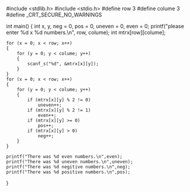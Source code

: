 #include <stdlib.h>
#include <stdio.h>
#define row 3
#define colume 3
#define _CRT_SECURE_NO_WARNINGS

int main()
{
	int x, y, neg = 0, pos = 0, uneven = 0, even = 0;
	printf("please enter %d x %d numbers.\n", row, colume);
	int mtrx[row][colume];

	for (x = 0; x < row; x++)
	{
		for (y = 0; y < colume; y++)
		{
			scanf_s("%d", &mtrx[x][y]);
		}
	}
	for (x = 0; x < row; x++)
	{
		for (y = 0; y < colume; y++)
		{
			if (mtrx[x][y] % 2 != 0)
				uneven++;
			if (mtrx[x][y] % 2 != 1)
				even++;
			if (mtrx[x][y] >= 0)
				pos++;
			if (mtrx[x][y] > 0)
				neg++;
		}
	}
	
	printf("There was %d even numbers.\n",even);
	printf("There was %d uneven numbers.\n",uneven);
	printf("There was %d negitive numbers.\n",neg);
	printf("There was %d positive numbers.\n",pos);




}
